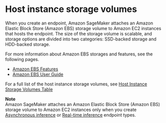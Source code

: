 # Host instance storage volumes<a name="host-instance-storage"></a>

When you create an endpoint, Amazon SageMaker attaches an Amazon Elastic Block Store \(Amazon EBS\) storage volume to Amazon EC2 instances that hosts the endpoint\. The size of the storage volume is scalable, and storage options are divided into two categories: SSD\-backed storage and HDD\-backed storage\. 

For more information about Amazon EBS storages and features, see the following pages\.
+ [Amazon EBS Features](http://aws.amazon.com/ebs/features/)
+ [ Amazon EBS User Guide ](https://docs.aws.amazon.com/AWSEC2/latest/UserGuide/AmazonEBS.html)

For a full list of the host instance storage volumes, see [Host Instance Storage Volumes Table](https://aws.amazon.com/releasenotes/host-instance-storage-volumes-table/) 

**Note**  
Amazon SageMaker attaches an Amazon Elastic Block Store \(Amazon EBS\) storage volume to Amazon EC2 instances only when you create [Asynchronous inference](async-inference.md) or [Real\-time inference](realtime-endpoints.md) endpoint types\.